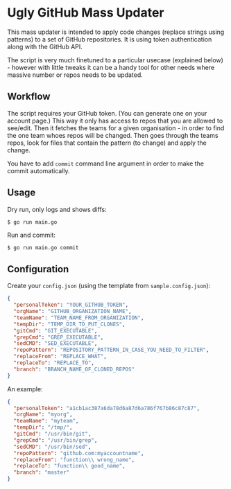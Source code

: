 Ugly GitHub Mass Updater
========================

This mass updater is intended to apply code changes (replace strings using patterns) to a set of GitHub repositories. It is using token authentication along with the GitHub API.

The script is very much finetuned to a particular usecase (explained below) - however with little tweaks it can be a handy tool for other needs where massive number or repos needs to be updated.

Workflow
--------

The script requires your GitHub token. (You can generate one on your account page.) This way it only has access to repos that you are allowed to see/edit. Then it fetches the teams for a given organisation - in order to find the one team whoes repos will be changed. Then goes through the teams repos, look for files that contain the pattern (to change) and apply the change.

You have to add ```commit``` command line argument in order to make the commit automatically.

Usage
-----

Dry run, only logs and shows diffs:

```bash
$ go run main.go
```


Run and commit:
```
$ go run main.go commit
```

Configuration
-------------

Create your ```config.json``` (using the template from ```sample.config.json```):

```json
{
  "personalToken": "YOUR_GITHUB_TOKEN",
  "orgName": "GITHUB_ORGANIZATION_NAME",
  "teamName": "TEAM_NAME_FROM_ORGANIZATION",
  "tempDir": "TEMP_DIR_TO_PUT_CLONES",
  "gitCmd": "GIT_EXECUTABLE",
  "grepCmd": "GREP_EXECUTABLE",
  "sedCMD": "SED_EXECUTABLE",
  "repoPattern": "REPOSITORY_PATTERN_IN_CASE_YOU_NEED_TO_FILTER",
  "replaceFrom": "REPLACE_WHAT",
  "replaceTo": "REPLACE_TO",
  "branch": "BRANCH_NAME_OF_CLONED_REPOS"
}
```

An example:

```json
{
  "personalToken": "a1cb1ac387a6da78d6a87d6a786f767b86c87c87",
  "orgName": "myorg",
  "teamName": "myteam",
  "tempDir": "/tmp/",
  "gitCmd": "/usr/bin/git",
  "grepCmd": "/usr/bin/grep",
  "sedCMD": "/usr/bin/sed",
  "repoPattern": "github.com:myaccountname",
  "replaceFrom": "function\\ wrong_name",
  "replaceTo": "function\\ good_name",
  "branch": "master"
}
```
